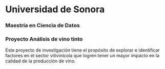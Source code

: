 # Universidad de Sonora

### Maestría en Ciencia de Datos

### Proyecto Análisis de vino tinto

Este proyecto de investigación tiene el propósito de explorar e identificar factores en el sector vitivinícola que logren tener un mayor impacto en la calidad de la producción de vino.
